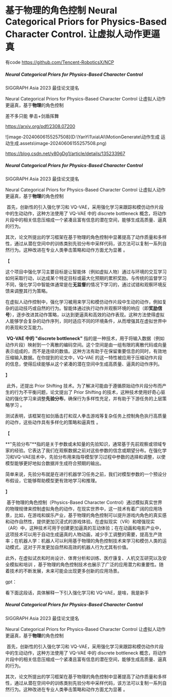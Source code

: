 # 基于**物理**的角色控制  Neural Categorical Priors for Physics-Based Character Control. 让虚拟人动作更逼真

有code  https://github.com/Tencent-RoboticsX/NCP

##### Neural Categorical Priors for Physics-Based Character Control

SIGGRAPH Asia 2023 最佳论文提名

Neural Categorical Priors for Physics-Based Character Control 让虚拟人动作更逼真，基于**物理**的角色控制

差不多只能 拳击+剑盾挥舞

https://arxiv.org/pdf/2308.07200

![image-20240606155257508](D:\YanYi1\xia\AI\MotionGenerate\动作生成 运动生成.assets\image-20240606155257508.png)

https://blog.csdn.net/y80gDg1/article/details/135233967



##### Neural Categorical Priors for Physics-Based Character Control

SIGGRAPH Asia 2023 最佳论文提名

Neural Categorical Priors for Physics-Based Character Control 让虚拟人动作更逼真，基于**物理**的角色控制

​	首先，创新性的引入强化学习和 VQ-VAE，采用强化学习来跟踪和模仿动作片段中的生动动作，这种方法使用了 VQ-VAE 中的 discrete bottleneck 概念，将动作片段中的相关信息压缩成一个紧凑且富有信息的潜在空间，能够生成高质量、逼真的行为。

​	其次，论文所提出的学习框架在基于物理的角色控制中显著提高了动作质量和多样性，通过从潜在空间中的训练类别先验分布中采样代码，该方法可以复制一系列自然行为。这种改进在专业人类拳击策略和动作方面尤为显著 。

【

​	这个项目中强化学习主要目标是让智能体（例如虚拟人物）通过与环境的交互学习如何采取行动，以达成某个特定目标或最大化预期的累积奖励。与传统的监督学习不同，强化学习中智能体通常是在**无监督**的情况下学习的，通过试错和观察环境反馈来调整其行为策略。

在虚拟人动作控制中，强化学习被用来学习和模仿动作片段中生动的动作，例如复杂的运动技巧或自然的行为。智能体通过执行动作并观察环境的响应（即**奖励信号**），逐步改进其动作策略，以达到更逼真和高效的动作表现。这种方法使得虚拟人能够学会复杂的动作序列，同时适应不同的环境条件，从而增强其在虚拟世界中的表现和交互能力。

​	**VQ-VAE 中的 "discrete bottleneck"** 指的是一种技术，用于将输入数据（例如动作片段）映射到一个离散的编码空间。这个空间是由一组有限的离散代码或向量表示组成的，而不是连续的数值。这种方法有助于在保留重要信息的同时，有效地压缩输入数据。在你提到的论文中，VQ-VAE 的这一特性被应用于压缩动作片段的信息，使得后续能够从这个紧凑的潜在空间中生成高质量、逼真的动作序列。

】

​	此外，还提出 Prior Shifting 技术。为了解决可能由于遵循原始动作片段分布而产生的行为不平衡问题，论文提出了 Prior Shifting 的技术，这种技术使用好奇心驱动的强化学习来调整**先验分布**，确保行为多样性充足，并有助于下游任务的上层策略学习 。

​	测试表明，该框架在如剑盾击打和双人拳击游戏等复杂任务上控制角色执行高质量的动作，这些动作具有多样化的策略和逼真性 。

【

​	**"先验分布"**指的是关于参数或未知量的先验知识，通常基于先前观察或领域专家的经验。它表达了我们在观察数据之前对这些参数的信念或期望分布。在强化学习和VQ-VAE技术中，先验分布用来指导模型学习过程中参数的选择和调整，以使模型能够更好地拟合数据并生成符合预期的输出。

简单来说，先验分布就是在进行机器学习任务之前，我们对模型参数的一个预设分布假设，它能够帮助模型更有效地学习和推理。

】





​	基于物理的角色控制（Physics-Based Character Control）通过模拟真实世界的物理规律来控制虚拟角色的动作，在现实世界中，这一技术有着广阔的应用场景，比如，在游戏和娱乐产业，基于物理的角色控制可以提升游戏内角色的真实感和动作自然性，提供更加沉浸式的游戏体验。在虚拟现实（VR）和增强现实（AR）中，这种技术可用于创建更加逼真的互动体验；在在动画和电影产业中，这项技术可以用于自动生成逼真的人物动画，减少手工调整的需要，提高生产效率；在机器人学：机器人可以利用基于物理的角色控制技术来学习和模仿人类的运动模式，这对于开发更加自然和高效的机器人行为尤其有价值。

​	此外，在虚拟试衣和时尚设计、体育分析和训练、医疗康复、人机交互研究以及安全模拟和培训 ，基于物理的角色控制技术也展示了广泛的应用潜力和重要性。随着技术的不断发展，未来可能会出现更多创新的应用场景。





gpt：

看下面这段话，具体解释一下引入强化学习和 VQ-VAE，是啥，我是新手

##### Neural Categorical Priors for Physics-Based Character Control

SIGGRAPH Asia 2023 最佳论文提名

Neural Categorical Priors for Physics-Based Character Control 让虚拟人动作更逼真，基于**物理**的角色控制

​	首先，创新性的引入强化学习和 VQ-VAE，采用强化学习来跟踪和模仿动作片段中的生动动作，这种方法使用了 VQ-VAE 中的 discrete bottleneck 概念，将动作片段中的相关信息压缩成一个紧凑且富有信息的潜在空间，能够生成高质量、逼真的行为。

​	其次，论文所提出的学习框架在基于物理的角色控制中显著提高了动作质量和多样性，通过从潜在空间中的训练类别先验分布中采样代码，该方法可以复制一系列自然行为。这种改进在专业人类拳击策略和动作方面尤为显著 。